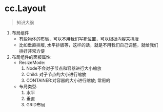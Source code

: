# cc.Layout

> 知识大纲
1. 布局组件
    * 有些物体的布局，可以不用我们写死位置，可以根据内容来排版
    * 比如垂直排版, 水平排版等，这样的话，就是不用我们自己调整，就给我们排好非常方便
2. 布局组件的面板属性:
    * ResizeMode:
        1. Node不会对子节点和容器进行大小缩放
        2. Child: 对子节点的大小进行缩放
        3. CONTAINER:对容器的大小进行缩放; 常用的
    * 布局类型:  
        1. 水平
        2. 垂直
        3. GRID布局
    